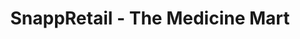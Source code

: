 ---
title: "SnappRetail - The Medicine Mart"
url: /karachi/snappretail-the-medicine-mart/
shop: general
---